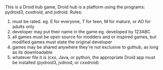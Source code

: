 This is a Droid hub game, Droid hub is a platform using the programs: pydroid3, cxxdroid, and jvdroid.
Rules:
1. must be rated. eg. E for everyone, T for teen, M for mature, or AO for adults only
2. developer may put their name in the game eg. developed by 123ABC
3. all games must be open source for modders and or inspired games, but modified games must state the original developer
4. games may be shared anywhere they're not exclusive to guthub, as long as its downloadable
5. whatever file it is (cxx, Java, or python, the appropriate Droid app must be installed (pydroid3, jvdroid, or cxxdroid)
